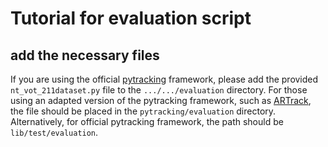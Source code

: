 # Tutorial for evaluation script
## add the necessary files
If you are using the official [pytracking](https://github.com/visionml/pytracking/tree/master) framework, please add the provided `nt_vot_211dataset.py` file to the `.../.../evaluation` directory. For those using an adapted version of the pytracking framework, such as [ARTrack](https://github.com/MIV-XJTU/ARTrack), the file should be placed in the `pytracking/evaluation` directory. Alternatively, for official pytracking framework, the path should be `lib/test/evaluation`.
